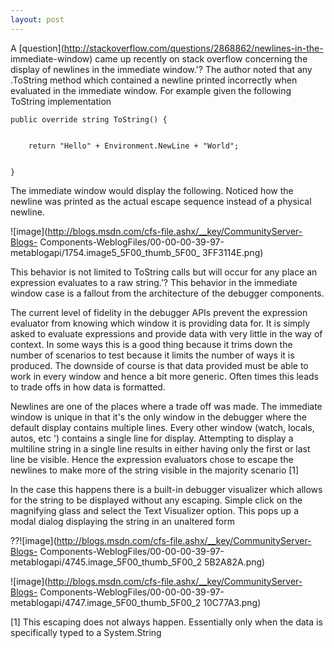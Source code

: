 ```yaml
---
layout: post
---
```

A [question](http://stackoverflow.com/questions/2868862/newlines-in-the-
immediate-window) came up recently on stack overflow concerning the display of
newlines in the immediate window.'? The author noted that any .ToString method
which contained a newline printed incorrectly when evaluated in the immediate
window. For example given the following ToString implementation

    
    
    public override string ToString() {


        return "Hello" + Environment.NewLine + "World";


    }

The immediate window would display the following. Noticed how the newline was
printed as the actual escape sequence instead of a physical newline.

![image](http://blogs.msdn.com/cfs-file.ashx/__key/CommunityServer-Blogs-
Components-WeblogFiles/00-00-00-39-97-metablogapi/1754.image5_5F00_thumb_5F00_
3FF3114E.png)

This behavior is not limited to ToString calls but will occur for any place an
expression evaluates to a raw string.'? This behavior in the immediate window
case is a fallout from the architecture of the debugger components.

The current level of fidelity in the debugger APIs prevent the expression
evaluator from knowing which window it is providing data for. It is simply
asked to evaluate expressions and provide data with very little in the way of
context. In some ways this is a good thing because it trims down the number
of scenarios to test because it limits the number of ways it is produced. The
downside of course is that data provided must be able to work in every window
and hence a bit more generic. Often times this leads to trade offs in how
data is formatted.

Newlines are one of the places where a trade off was made. The immediate
window is unique in that it's the only window in the debugger where the
default display contains multiple lines. Every other window (watch, locals,
autos, etc ') contains a single line for display. Attempting to display a
multiline string in a single line results in either having only the first or
last line be visible. Hence the expression evaluators chose to escape the
newlines to make more of the string visible in the majority scenario [1]

In the case this happens there is a built-in debugger visualizer which allows
for the string to be displayed without any escaping. Simple click on the
magnifying glass and select the Text Visualizer option. This pops up a modal
dialog displaying the string in an unaltered form

??![image](http://blogs.msdn.com/cfs-file.ashx/__key/CommunityServer-Blogs-
Components-WeblogFiles/00-00-00-39-97-metablogapi/4745.image_5F00_thumb_5F00_2
5B2A82A.png)

![image](http://blogs.msdn.com/cfs-file.ashx/__key/CommunityServer-Blogs-
Components-WeblogFiles/00-00-00-39-97-metablogapi/4747.image_5F00_thumb_5F00_2
10C77A3.png)

[1] This escaping does not always happen. Essentially only when the data is
specifically typed to a System.String


